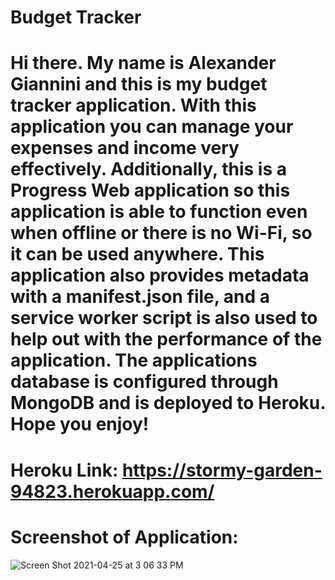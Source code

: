 # Budget Tracker 

# Hi there. My name is Alexander Giannini and this is my budget tracker application. With this application you can manage your expenses and income very effectively. Additionally, this is a Progress Web application so this application is able to function even when offline or there is no Wi-Fi, so it can be used anywhere. This application also provides metadata with a manifest.json file, and a service worker script is also used to help out with the performance of the application. The applications database is configured through MongoDB and is deployed to Heroku. Hope you enjoy!

# Heroku Link: https://stormy-garden-94823.herokuapp.com/

# Screenshot of Application: 

![Screen Shot 2021-04-25 at 3 06 33 PM](https://user-images.githubusercontent.com/74731953/116011058-d41aa600-a5d7-11eb-96c8-9e19e1e25657.png)

